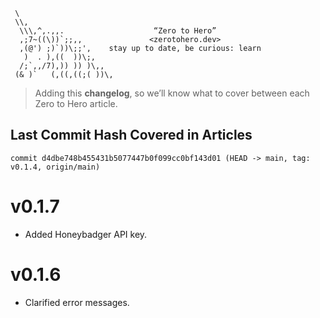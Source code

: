 ```text
 \
 \\,
  \\\,^,.,,.                    “Zero to Hero”
  ,;7~((\))`;;,,               <zerotohero.dev>
  ,(@') ;)`))\;;',    stay up to date, be curious: learn
   )  . ),((  ))\;,
  /;`,,/7),)) )) )\,,
 (& )`   (,((,((;( ))\,
```

> Adding this **changelog**, so we’ll know what to cover between each
> Zero to Hero article.

## Last Commit Hash Covered in Articles

```text
commit d4dbe748b455431b5077447b0f099cc0bf143d01 (HEAD -> main, tag: v0.1.4, origin/main)
```

# v0.1.7

* Added Honeybadger API key.

# v0.1.6

* Clarified error messages.